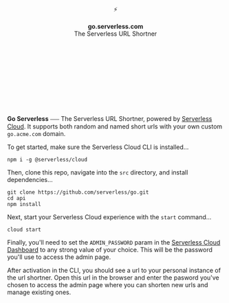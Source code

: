 <br>
<br>
<br>
<br>
<br>
<br>
<br>
<p align="center">
⚡️
<br>
<br>
<b>go.serverless.com</b>
<br>
The Serverless URL Shortner
</p>
  
<br>
<br>
<br>
<br>
<br>
<br>
<br>
<br>
<br>

**Go Serverless** ⎯⎯⎯ The Serverless URL Shortner, powered by [Serverless Cloud](https://serverless.com/cloud). It supports both random and named short urls with your own custom `go.acme.com` domain.

To get started, make sure the Serverless Cloud CLI is installed...

```
npm i -g @serverless/cloud
```

Then, clone this repo, navigate into the `src` directory, and install dependencies...

```
git clone https://github.com/serverless/go.git
cd api
npm install
```

Next, start your Serverless Cloud experience with the `start` command...

```
cloud start
```

Finally, you'll need to set the `ADMIN_PASSWORD` param in the [Serverless Cloud Dashboard](https://cloud.serverless.com) to any strong value of your choice. This will be the password you'll use to access the admin page.

After activation in the CLI, you should see a url to your personal instance of the url shortner. Open this url in the browser and enter the pasword you've chosen to access the admin page where you can shorten new urls and manage existing ones.
